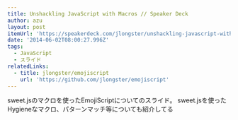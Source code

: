 ```yaml
---
title: Unshackling JavaScript with Macros // Speaker Deck
author: azu
layout: post
itemUrl: 'https://speakerdeck.com/jlongster/unshackling-javascript-with-macros'
date: '2014-06-02T08:00:27.996Z'
tags:
  - JavaScript
  - スライド
relatedLinks:
  - title: jlongster/emojiscript
    url: 'https://github.com/jlongster/emojiscript'
---
```

sweet.jsのマクロを使ったEmojiScriptについてのスライド。
sweet.jsを使ったHygieneなマクロ、パターンマッチ等についても紹介してる

